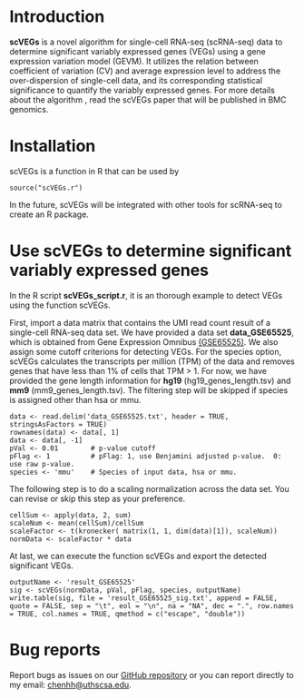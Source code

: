 # Introduction 

__scVEGs__ is a novel algorithm for single-cell RNA-seq (scRNA-seq) data to determine significant variably expressed genes (VEGs) using a gene expression variation model (GEVM). It utilizes the relation between coefficient of variation (CV) and average expression level to address the over-dispersion of single-cell data, and its corresponding statistical significance to quantify the variably expressed genes. For more details about the algorithm , read the scVEGs paper that will be published in BMC genomics.

# Installation 

scVEGs is a function in R that can be used by 

```{r,eval=FALSE}
source("scVEGs.r")
```

In the future, scVEGs will be integrated with other tools for scRNA-seq to create an R package.

# Use scVEGs to determine significant variably expressed genes

In the R script __scVEGs_script.r__, it is an thorough example to detect VEGs using the function scVEGs.

First, import a data matrix that contains the UMI read count result of a single-cell RNA-seq data set. We have provided a data set __data_GSE65525__, which is obtained from Gene Expression Omnibus [(GSE65525)](http://www.ncbi.nlm.nih.gov/geo/query/acc.cgi?acc=GSE65525 ). We also assign some cutoff criterions for detecting VEGs. For the species option, scVEGs calculates the transcripts per million (TPM) of the data and removes genes that have less than 1% of cells that TPM > 1. For now, we have provided the gene length information for __hg19__ (hg19_genes_length.tsv) and __mm9__ (mm9_genes_length.tsv). The filtering step will be skipped if species is assigned other than hsa or mmu.

```{r}
data <- read.delim('data_GSE65525.txt', header = TRUE, stringsAsFactors = TRUE)
rownames(data) <- data[, 1]
data <- data[, -1]
pVal <- 0.01		# p-value cutoff
pFlag <- 1			# pFlag: 1, use Benjamini adjusted p-value.  0: use raw p-value.
species <- 'mmu'	# Species of input data, hsa or mmu.
```

The following step is to do a scaling normalization across the data set. You can revise or skip this step as your preference.

```{r}
cellSum <- apply(data, 2, sum)
scaleNum <- mean(cellSum)/cellSum
scaleFactor <- t(kronecker( matrix(1, 1, dim(data)[1]), scaleNum))
normData <- scaleFactor * data
```

At last, we can execute the function scVEGs and export the detected significant VEGs.

```{r}
outputName <- 'result_GSE65525'
sig <- scVEGs(normData, pVal, pFlag, species, outputName)
write.table(sig, file = 'result_GSE65525_sig.txt', append = FALSE, quote = FALSE, sep = "\t", eol = "\n", na = "NA", dec = ".", row.names = TRUE, col.names = TRUE, qmethod = c("escape", "double"))
```

# Bug reports

Report bugs as issues on our [GitHub repository](https://github.com/hillas/scVEGs/issues) or you can report directly to my email: chenhh@uthscsa.edu.
